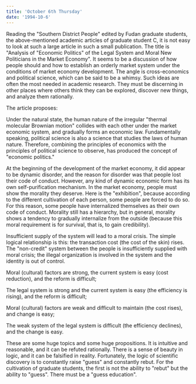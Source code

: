 ```yaml
---
title: 'October 6th Thursday'
date: '1994-10-6'
---
```


Reading the "Southern District People" edited by Fudan graduate students, the above-mentioned academic articles of graduate student C, it is not easy to look at such a large article in such a small publication. The title is "Analysis of "Economic Politics" of the Legal System and Moral New Politicians in the Market Economy". It seems to be a discussion of how people should and how to establish an orderly market system under the conditions of market economy development. The angle is cross-economics and political science, which can be said to be a whimsy. Such ideas are often the most needed in academic research. They must be discerning in other places where others think they can be explored, discover new things, and analyze them rationally.

The article proposes:

Under the natural state, the human nature of the irregular "thermal molecular Brownian motion" collides with each other under the market economic system, and gradually forms an economic law. Fundamentally speaking, political science is also a science that studies the laws of human nature. Therefore, combining the principles of economics with the principles of political science to observe, has produced the concept of "economic politics."

At the beginning of the development of the market economy, it did appear to be dynamic disorder, and the reason for disorder was that people lost their code of conduct. However, any kind of dynamic economic form has its own self-purification mechanism. In the market economy, people must show the morality they deserve. Here is the "exhibition", because according to the different cultivation of each person, some people are forced to do so. For this reason, some people have internalized themselves as their own code of conduct. Morality still has a hierarchy, but in general, morality shows a tendency to gradually internalize from the outside (because this moral requirement is for survival, that is, to gain credibility).

Insufficient supply of the system will lead to a moral crisis. The simple logical relationship is this: the transaction cost (the cost of the skin) rises. The "non-credit" system between the people is insufficiently supplied with moral crisis; the illegal organization is involved in the system and the identity is out of control.

Moral (cultural) factors are strong, the current system is easy (cost reduction), and the reform is difficult;

The legal system is strong and the current system is easy (the efficiency is rising), and the reform is difficult;

Moral (cultural) factors are weak and difficult to maintain (the cost rises), and change is easy;

The weak system of the legal system is difficult (the efficiency declines), and the change is easy.

These are some huge topics and some huge propositions. It is intuitive and reasonable, and it can be refuted rationally. There is a sense of beauty in logic, and it can be falsified in reality. Fortunately, the logic of scientific discovery is to constantly raise "guess" and constantly rebut. For the cultivation of graduate students, the first is not the ability to "rebut" but the ability to "guess". There must be a "guess education".

